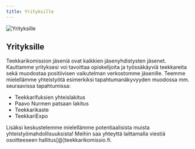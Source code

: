 ```yaml
---
title: Yrityksille
---
```

![Yrityksille](/yrityksille-paavo.jpg)

## Yrityksille

Teekkarikomission jäseniä ovat kaikkien jäsenyhdistysten jäsenet. Kauttamme yrityksesi voi tavoittaa opiskelijoita ja työssäkäyviä teekkareita sekä muodostaa positiivisen vaikutelman verkostomme jäsenille. Teemme mielellämme yhteistyötä esimerkiksi tapahtumanäkyvyyden muodossa mm. seuraavissa tapahtumissa:

* Teekkarifuksien yhteislakitus
* Paavo Nurmen patsaan lakitus
* Teekkarikaste
* TeekkariExpo

Lisäksi keskustelemme mielellämme potentiaalisista muista yhteistyömahdollisuuksista! Meihin saa yhteyttä laittamalla viestiä osoitteeseen hallitus\[@]teekkarikomissio.fi.
